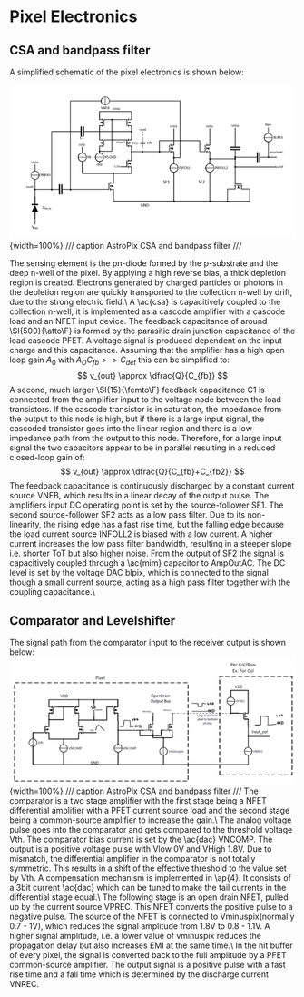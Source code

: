 # Pixel Electronics
## CSA and bandpass filter
A simplified schematic of the pixel electronics is shown below:

![Image title](./images/pixel_fe.png){width=100%}
/// caption
AstroPix CSA and bandpass filter
///

The sensing element is the pn-diode formed by the p-substrate and the deep n-well of the pixel. By applying a high reverse bias, a thick depletion region is created. Electrons generated by charged particles or photons in the depletion region are quickly transported to the collection n-well by drift, due to the strong electric field.\\
A \ac{csa} is capacitively coupled to the collection n-well, it is implemented as a cascode amplifier with a cascode load and an NFET input device. The feedback capacitance of around \SI{500}{\atto\F} is formed by the parasitic drain junction capacitance of the load cascode PFET. A voltage signal is produced dependent on the input charge and this capacitance. Assuming that the amplifier has a high open loop gain $A_{0}$ with $A_{O} C_{fb} >> C_{det}$ this can be simplified to:
$$
v_{out} \approx \dfrac{Q}{C_{fb}}
$$
A second, much larger \SI{15}{\femto\F} feedback capacitance C1 is connected from the amplifier input to the voltage node between the load transistors. If the cascode transistor is in saturation, the impedance from the output to this node is high, but if there is a large input signal, the cascoded transistor goes into the linear region and there is a low impedance path from the output to this node. Therefore, for a large input signal the two capacitors appear to be in parallel resulting in a reduced closed-loop gain of:
$$
v_{out} \approx \dfrac{Q}{C_{fb}+C_{fb2}}
$$
The feedback capacitance is continuously discharged by a constant current source VNFB, which results in a linear decay of the output pulse.
The amplifiers input DC operating point is set by the source-follower SF1. The second source-follower SF2 acts as a low pass filter. Due to its non-linearity, the rising edge has a fast rise time, but the falling edge because the load current source INFOLL2 is biased with a low current. A higher current increases the low pass filter bandwidth, resulting in a steeper slope i.e. shorter ToT but also higher noise. From the output of SF2 the signal is capacitively coupled through a \ac{mim} capacitor to AmpOutAC. The DC level is set by the voltage DAC blpix, which is connected to the signal though a small current source, acting as a high pass filter together with the coupling capacitance.\\

## Comparator and Levelshifter
The signal path from the comparator input to the receiver output is shown below:
![Image title](./images/apix3_comp_rec.png){width=100%}
/// caption
AstroPix CSA and bandpass filter
///
The comparator is a two stage amplifier with the first stage being a NFET differential amplifier with a PFET current source load and the second stage being a common-source amplifier to increase the gain.\\
The analog voltage pulse goes into the comparator and gets compared to the threshold voltage Vth. The comparator bias current is set by the \ac{dac} VNCOMP. The output is a positive voltage pulse with Vlow 0V and VHigh 1.8V.
Due to mismatch, the differential amplifier in the comparator is not totally symmetric. This results in a shift of the effective threshold to the value set by Vth. A compensation mechanism is implemented in \ap{4}. It consists of a 3bit current \ac{dac} which can be tuned to make the tail currents in the differential stage equal.\\
The following stage is an open drain NFET, pulled up by the current source VPREC. This NFET converts the positive pulse to a negative pulse. The source of the NFET is connected to Vminuspix(normally 0.7 - 1V), which reduces the signal amplitude from 1.8V to 0.8 - 1.1V. A higher signal amplitude, i.e. a lower value of vminuspix reduces the propagation delay but also increases EMI at the same time.\\
In the hit buffer of every pixel, the signal is converted back to the full amplitude by a PFET common-source amplifier. The output signal is a positive pulse with a fast rise time and a fall time which is determined by the discharge current VNREC.